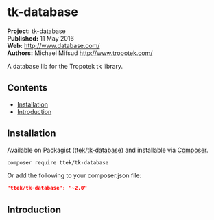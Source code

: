 # tk-database 

__Project:__ tk-database  
__Published:__ 11 May 2016  
__Web:__ <http://www.database.com/>  
__Authors:__ Michael Mifsud <http://www.tropotek.com/>  
  
A database lib for the Tropotek tk library.

## Contents

- [Installation](#installation)
- [Introduction](#introduction)


## Installation

Available on Packagist ([ttek/tk-database](http://packagist.org/packages/ttek/tk-database))
and installable via [Composer](http://getcomposer.org/).

```bash
composer require ttek/tk-database
```

Or add the following to your composer.json file:

```json
"ttek/tk-database": "~2.0"
```


## Introduction




